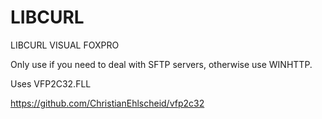 # LIBCURL
LIBCURL VISUAL FOXPRO


Only use if you need to deal with SFTP servers, otherwise use WINHTTP.

Uses VFP2C32.FLL

https://github.com/ChristianEhlscheid/vfp2c32